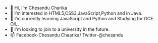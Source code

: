 - 👋 Hi, I’m Chesandu Charika
- 👀 I’m interested in HTML5,CSS3,JavaScript,Python and in Java.
- 🌱 I’m currently learning JavaScript and Python and Studying for GCE O/L.
- 💞️ I'm looking to join to a university in the future.
- 📫 Facebook-Chesandu Chaarika/ Twitter-@chesandu 

<!---
ChesanduC/ChesanduC is a ✨ special ✨ repository because its `README.md` (this file) appears on your GitHub profile.
You can click the Preview link to take a look at your changes.
--->
